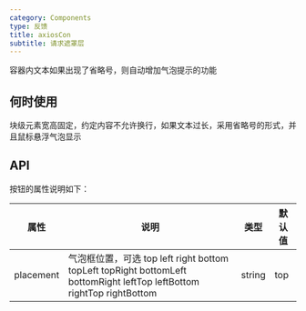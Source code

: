 ```yaml
---
category: Components
type: 反馈
title: axiosCon
subtitle: 请求遮罩层
---
```


容器内文本如果出现了省略号，则自动增加气泡提示的功能

## 何时使用

块级元素宽高固定，约定内容不允许换行，如果文本过长，采用省略号的形式，并且鼠标悬浮气泡显示

## API



按钮的属性说明如下：

| 属性 | 说明 | 类型 | 默认值 |
| --- | --- | --- | --- |
| placement | 气泡框位置，可选 top left right bottom topLeft topRight bottomLeft bottomRight leftTop leftBottom rightTop rightBottom | string | top |


<style>
[id^="components-button-demo-"] .ant-btn {
  margin-right: 8px;
  margin-bottom: 12px;
}
[id^="components-button-demo-"] .ant-btn-group > .ant-btn {
  margin-right: 0;
}
</style>
